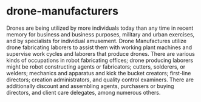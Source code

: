 # drone-manufacturers
Drones are being utilized by more individuals today than any time in recent memory for business and business purposes, military and urban exercises, and by specialists for individual amusement. Drone Manufactures utilize drone fabricating laborers to assist them with working plant machines and supervise work cycles and laborers that produce drones. There are various kinds of occupations in robot fabricating offices; drone producing laborers might be robot constructing agents or fabricators; cutters, solderers, or welders; mechanics and apparatus and kick the bucket creators; first-line directors; creation administrators, and quality control examiners. There are additionally discount and assembling agents, purchasers or buying directors, and client care delegates, among numerous others.
